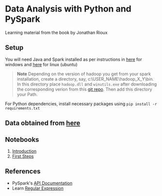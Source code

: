 # Data Analysis with Python and PySpark

Learning material from the book by Jonathan Rioux

## Setup

You will need Java and Spark installed as per instructions in [here](https://sparkbyexamples.com/spark/apache-spark-installation-on-windows/) for windows and [here](https://sparkbyexamples.com/spark/spark-installation-on-linux-ubuntu/) for linux (ubuntu)

> **Note** Depending on the version of hadoop you get from your spark installation, create a directory, say, c:\USER_NAME\hadoop_X_Y\bin. In this directory place `hadoop.dll` and `winutils.exe` after downloading the corresponding verion from this [git repo](https://github.com/kontext-tech/winutils). Then add this directory your Path.

For Python dependencies, install necessary packages using `pip install -r requirements.txt`


Data obtained from [here](https://github.com/jonesberg/DataAnalysisWithPythonAndPySpark)
---
## Notebooks

1. [Introduction](./1_Pyspark_Intro.ipynb)
2. [First Steps](./2_First_Steps.ipynb)

## References
- PySpark's [API Documentation](http://spark.apache.org/docs/latest/api/python/)
- Learn [Regular Expression](https://regexr.com/)